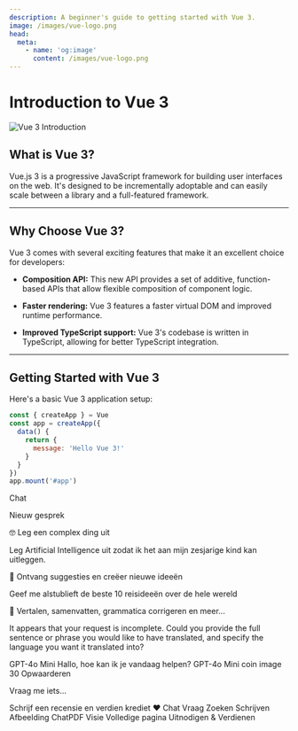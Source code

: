 ```yaml
---
description: A beginner's guide to getting started with Vue 3.
image: /images/vue-logo.png
head:
  meta:
    - name: 'og:image'
      content: /images/vue-logo.png
---
```

# Introduction to Vue 3

![Vue 3 Introduction](/images/vue-logo.png)

## What is Vue 3?

Vue.js 3 is a progressive JavaScript framework for building user interfaces on the web. It's designed to be incrementally adoptable and can easily scale between a library and a full-featured framework.

---

## Why Choose Vue 3?

Vue 3 comes with several exciting features that make it an excellent choice for developers:

* **Composition API:** This new API provides a set of additive, function-based APIs that allow flexible composition of component logic.

* **Faster rendering:** Vue 3 features a faster virtual DOM and improved runtime performance.

* **Improved TypeScript support:** Vue 3's codebase is written in TypeScript, allowing for better TypeScript integration.

---

## Getting Started with Vue 3

Here's a basic Vue 3 application setup:

```javascript
const { createApp } = Vue
const app = createApp({
  data() {
    return {
      message: 'Hello Vue 3!'
    }
  }
})
app.mount('#app')
```
Chat

Nieuw gesprek

🤓 Leg een complex ding uit

Leg Artificial Intelligence uit zodat ik het aan mijn zesjarige kind kan uitleggen.


🧠 Ontvang suggesties en creëer nieuwe ideeën

Geef me alstublieft de beste 10 reisideeën over de hele wereld


💭 Vertalen, samenvatten, grammatica corrigeren en meer...

It appears that your request is incomplete. Could you provide the full sentence or phrase you would like to have translated, and specify the language you want it translated into?


GPT-4o Mini
Hallo, hoe kan ik je vandaag helpen?
GPT-4o Mini
coin image
30
Opwaarderen



Vraag me iets...



Schrijf een recensie en verdien krediet ❤
Chat
Vraag
Zoeken
Schrijven
Afbeelding
ChatPDF
Visie
Volledige pagina
Uitnodigen & Verdienen

